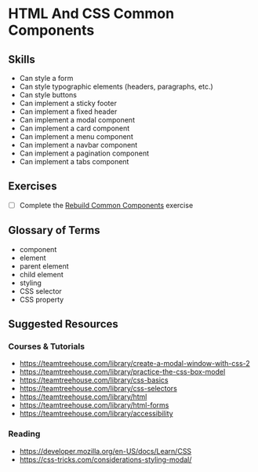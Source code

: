 # HTML And CSS Common Components

## Skills

- Can style a form
- Can style typographic elements (headers, paragraphs, etc.)
- Can style buttons
- Can implement a sticky footer
- Can implement a fixed header
- Can implement a modal component
- Can implement a card component
- Can implement a menu component
- Can implement a navbar component
- Can implement a pagination component
- Can implement a tabs component

## Exercises

- [ ] Complete the [Rebuild Common Components](./exercises/Rebuild-Common-Components.md) exercise

## Glossary of Terms

- component
- element
- parent element
- child element
- styling
- CSS selector
- CSS property

## Suggested Resources

### Courses & Tutorials
- https://teamtreehouse.com/library/create-a-modal-window-with-css-2
- https://teamtreehouse.com/library/practice-the-css-box-model
- https://teamtreehouse.com/library/css-basics
- https://teamtreehouse.com/library/css-selectors
- https://teamtreehouse.com/library/html
- https://teamtreehouse.com/library/html-forms
- https://teamtreehouse.com/library/accessibility

### Reading
- https://developer.mozilla.org/en-US/docs/Learn/CSS
- https://css-tricks.com/considerations-styling-modal/
